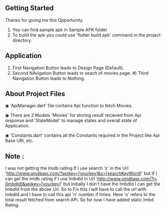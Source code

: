 ## Getting Started

Thanks for giving me this Opportunity.

1) You can find sample apk in Sample APK folder
2) To build the apk you could use 'flutter build apk' command in the project directory.


## Application
1) First Navigation Button leads to Design Page (Default).
2) Second NAvigation Button leads to seach of movies page.
#) Third Navigation Button leads to Nothing.


## About Project Files

◉ 'ApiManager.dart' file contains Api function to fetch Movies.

◉ There are 2 Models 'Movies' for storing result recieved from Api response and 'StateModel' to manage states and overall state of Application.

◉ 'Constants.dart' contains all the Constants required in the Project like Api Base URl, etc.


## Note : 
I was not getting the Imdb raiting If I use search 's' in the Url 'http://www.omdbapi.com/?apikey=[yourkey]&s=[searchKeyWord]' but If I can get the Imdb rating if I use ImbdId in Url 'http://www.omdbapi.com/?i=[ImbdId]&apikey=[yourkey]' but Initially I don't have the ImbdId I can get the ImbdId from the above Url. So to Fix this I will have to call the url with ImbdId and I have to call this api 'n' number if times. Here 'n' refers to the total result fetched from search APi.
So for now I have added static Imbd Rating.
